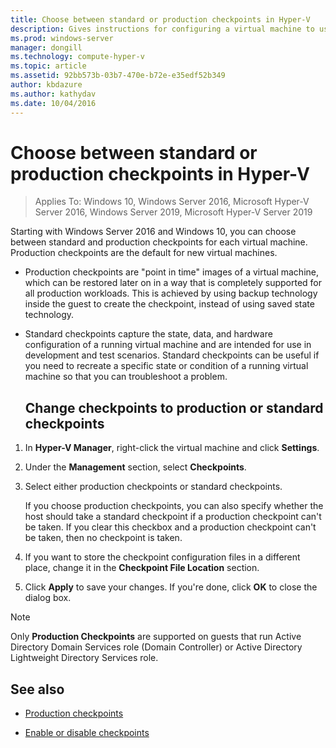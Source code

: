 ```yaml
---
title: Choose between standard or production checkpoints in Hyper-V
description: Gives instructions for configuring a virtual machine to use standard or production checkpoints
ms.prod: windows-server
manager: dongill
ms.technology: compute-hyper-v
ms.topic: article
ms.assetid: 92bb573b-03b7-470e-b72e-e35edf52b349
author: kbdazure
ms.author: kathydav
ms.date: 10/04/2016
---
```

# Choose between standard or production checkpoints in Hyper-V

>Applies To: Windows 10, Windows Server 2016, Microsoft Hyper-V Server 2016, Windows Server 2019, Microsoft Hyper-V Server 2019

  
Starting with Windows Server 2016 and Windows 10, you can choose between standard and production checkpoints for each virtual machine. Production checkpoints are the default for new virtual machines.
  
- Production checkpoints are "point in time" images of a virtual machine, which can be restored later on in a way that is completely supported for all production workloads. This is achieved by using backup technology inside the guest to create the checkpoint, instead of using saved state technology.  
  
- Standard checkpoints capture the state, data, and hardware configuration of a running virtual machine and are intended for use in development and test scenarios. Standard checkpoints can be useful if you need to recreate a specific state or condition of a running virtual machine so that you can troubleshoot a problem.  
 
  ## Change checkpoints to production or standard checkpoints  
  
1.  In **Hyper-V Manager**, right-click the virtual machine and click **Settings**.  
  
2.  Under the **Management** section, select **Checkpoints**.  
  
3.  Select either production checkpoints or standard checkpoints.  
  
    If you choose production checkpoints, you can also specify whether the host should take a standard checkpoint if a production checkpoint can't be taken. If you clear this checkbox and a production checkpoint can't be taken, then no checkpoint is taken.  
  
4.  If you want to store the checkpoint configuration files in a different place, change it in the **Checkpoint File Location** section.  
  
5.  Click **Apply** to save your changes. If you're done, click **OK** to close the dialog box.  
  
> [!NOTE]
> Only **Production Checkpoints** are supported on guests that run Active Directory Domain Services role (Domain Controller) or Active Directory Lightweight Directory Services role.

## See also  
  
-   [Production checkpoints](../What-s-new-in-Hyper-V-on-Windows.md#production-checkpoints-new)  
  
-   [Enable or disable checkpoints](Enable-or-disable-checkpoints-in-Hyper-V.md)  
  


